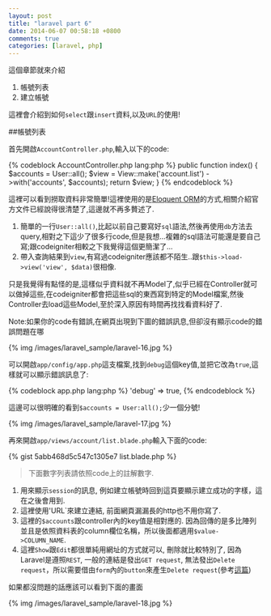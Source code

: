 ```yaml
---
layout: post
title: "laravel part 6"
date: 2014-06-07 00:58:18 +0800
comments: true
categories: [laravel, php]
---
```


這個章節就來介紹

1. 帳號列表
2. 建立帳號

這裡會介紹到如何`select`跟`insert`資料,以及`URL`的使用!

<!-- more -->

##帳號列表

首先開啟`AccountController.php`,輸入以下的code:

{% codeblock AccountController.php lang:php %}
  public function index()
  {
    $accounts = User::all();
    $view = View::make('account.list')
      ->with('accounts', $accounts);
    return $view;
  }
{% endcodeblock %}

這裡可以看到撈取資料非常簡單!這裡使用的是[Eloquent ORM](http://kejyun.github.io/Laravel-4-Documentation-Traditional-Chinese/docs/eloquent/#introduction)的方式,相關介紹官方文件已經說得很清楚了,這邊就不再多贅述了.

1. 簡單的一行`User::all()`,比起以前自己要寫好`sql`語法,然後再使用`db`方法去query,相對之下這少了很多行code,但是我想...複雜的sql語法可能還是要自己寫;跟codeigniter相較之下我覺得這個更簡潔了...
2. 帶入查詢結果到`view`,有寫過codeigniter應該都不陌生..跟`$this->load->view('view', $data)`很相像.

只是我覺得有點怪的是,這樣似乎資料就不再Model了,似乎已經在Controller就可以做掉這些,在codeigniter都會把這些sql的東西寫到特定的Model檔案,然後Controller去load這些Model,至於深入原因有時間再找找看資料好了.
 
Note:如果你的code有錯誤,在網頁出現到下圖的錯誤訊息,但卻沒有顯示code的錯誤問題在哪

{% img /images/laravel_sample/laravel-16.jpg %}

可以開啟`app/config/app.php`這支檔案,找到`debug`這個key值,並把它改為`true`,這樣就可以顯示錯誤訊息了:

{% codeblock app.php lang:php %}
'debug' => true,
{% endcodeblock %}

這邊可以很明確的看到`$accounts = User:all();`少一個分號!

{% img /images/laravel_sample/laravel-17.jpg %}

再來開啟`app/views/account/list.blade.php`輸入下面的code:

{% gist 5abb468d5c547c1305e7 list.blade.php %}

> 下面數字列表請依照code上的註解數字.

1. 用來顯示`session`的訊息, 例如建立帳號時回到這頁要顯示建立成功的字樣，這在之後會用到.
2. 這裡使用'URL`來建立連結, 前面網頁漏漏長的http也不用你寫了.
3. 這裡的`$accounts`跟controller內的key值是相對應的. 因為回傳的是多比陣列並且是依照資料表的column欄位名稱，所以後面都適用`$value->COLUMN_NAME`.
4. 這裡`Show`跟`Edit`都很單純用網址的方式就可以, 刪除就比較特別了, 因為Laravel是遵照`REST`, 一般的連結是發出`GET request`, 無法發出`Delete request`，所以需要借由`form`內的`button`來產生`Delete request`(參考[這篇](http://stackoverflow.com/a/19645142/685060))

如果都沒問題的話應該可以看到下面的畫面

{% img /images/laravel_sample/laravel-18.jpg %}